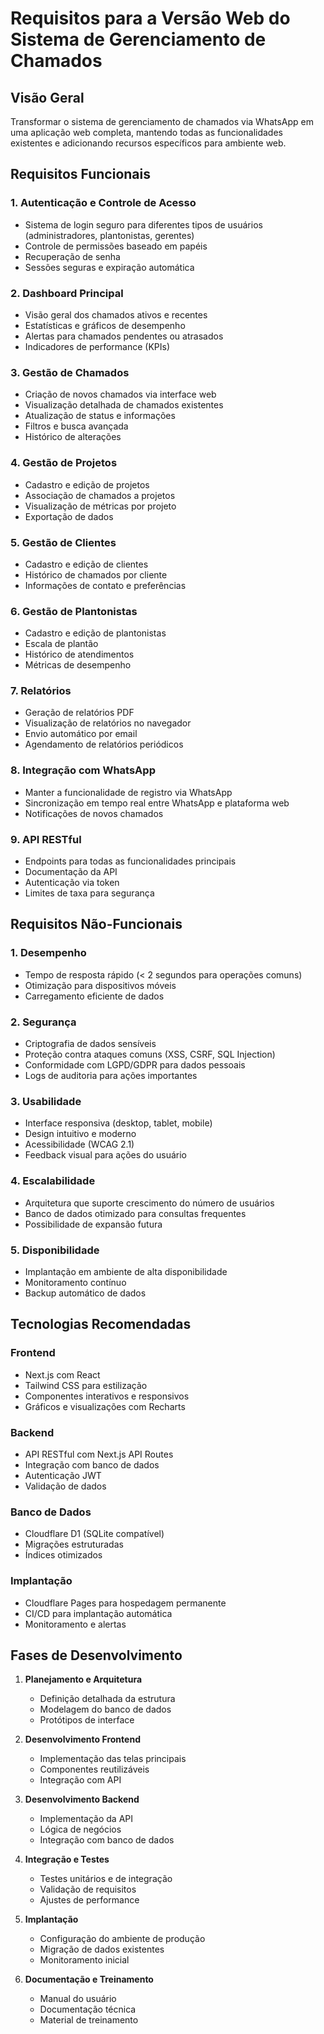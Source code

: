 # Requisitos para a Versão Web do Sistema de Gerenciamento de Chamados

## Visão Geral
Transformar o sistema de gerenciamento de chamados via WhatsApp em uma aplicação web completa, mantendo todas as funcionalidades existentes e adicionando recursos específicos para ambiente web.

## Requisitos Funcionais

### 1. Autenticação e Controle de Acesso
- Sistema de login seguro para diferentes tipos de usuários (administradores, plantonistas, gerentes)
- Controle de permissões baseado em papéis
- Recuperação de senha
- Sessões seguras e expiração automática

### 2. Dashboard Principal
- Visão geral dos chamados ativos e recentes
- Estatísticas e gráficos de desempenho
- Alertas para chamados pendentes ou atrasados
- Indicadores de performance (KPIs)

### 3. Gestão de Chamados
- Criação de novos chamados via interface web
- Visualização detalhada de chamados existentes
- Atualização de status e informações
- Filtros e busca avançada
- Histórico de alterações

### 4. Gestão de Projetos
- Cadastro e edição de projetos
- Associação de chamados a projetos
- Visualização de métricas por projeto
- Exportação de dados

### 5. Gestão de Clientes
- Cadastro e edição de clientes
- Histórico de chamados por cliente
- Informações de contato e preferências

### 6. Gestão de Plantonistas
- Cadastro e edição de plantonistas
- Escala de plantão
- Histórico de atendimentos
- Métricas de desempenho

### 7. Relatórios
- Geração de relatórios PDF
- Visualização de relatórios no navegador
- Envio automático por email
- Agendamento de relatórios periódicos

### 8. Integração com WhatsApp
- Manter a funcionalidade de registro via WhatsApp
- Sincronização em tempo real entre WhatsApp e plataforma web
- Notificações de novos chamados

### 9. API RESTful
- Endpoints para todas as funcionalidades principais
- Documentação da API
- Autenticação via token
- Limites de taxa para segurança

## Requisitos Não-Funcionais

### 1. Desempenho
- Tempo de resposta rápido (< 2 segundos para operações comuns)
- Otimização para dispositivos móveis
- Carregamento eficiente de dados

### 2. Segurança
- Criptografia de dados sensíveis
- Proteção contra ataques comuns (XSS, CSRF, SQL Injection)
- Conformidade com LGPD/GDPR para dados pessoais
- Logs de auditoria para ações importantes

### 3. Usabilidade
- Interface responsiva (desktop, tablet, mobile)
- Design intuitivo e moderno
- Acessibilidade (WCAG 2.1)
- Feedback visual para ações do usuário

### 4. Escalabilidade
- Arquitetura que suporte crescimento do número de usuários
- Banco de dados otimizado para consultas frequentes
- Possibilidade de expansão futura

### 5. Disponibilidade
- Implantação em ambiente de alta disponibilidade
- Monitoramento contínuo
- Backup automático de dados

## Tecnologias Recomendadas

### Frontend
- Next.js com React
- Tailwind CSS para estilização
- Componentes interativos e responsivos
- Gráficos e visualizações com Recharts

### Backend
- API RESTful com Next.js API Routes
- Integração com banco de dados
- Autenticação JWT
- Validação de dados

### Banco de Dados
- Cloudflare D1 (SQLite compatível)
- Migrações estruturadas
- Índices otimizados

### Implantação
- Cloudflare Pages para hospedagem permanente
- CI/CD para implantação automática
- Monitoramento e alertas

## Fases de Desenvolvimento

1. **Planejamento e Arquitetura**
   - Definição detalhada da estrutura
   - Modelagem do banco de dados
   - Protótipos de interface

2. **Desenvolvimento Frontend**
   - Implementação das telas principais
   - Componentes reutilizáveis
   - Integração com API

3. **Desenvolvimento Backend**
   - Implementação da API
   - Lógica de negócios
   - Integração com banco de dados

4. **Integração e Testes**
   - Testes unitários e de integração
   - Validação de requisitos
   - Ajustes de performance

5. **Implantação**
   - Configuração do ambiente de produção
   - Migração de dados existentes
   - Monitoramento inicial

6. **Documentação e Treinamento**
   - Manual do usuário
   - Documentação técnica
   - Material de treinamento
